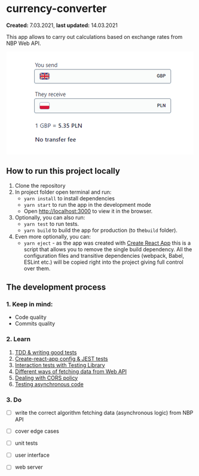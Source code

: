 # currency-converter

**Created:** 7.03.2021, **last updated:** 14.03.2021

This app allows to carry out calculations based on exchange rates from NBP Web API.

![/demo/demo.gif](/demo/demo.gif)

## How to run this project locally

1. Clone the repository
2. In project folder open terminal and run:
    - `yarn install` to install dependencies
    - `yarn start` to run the app in the development mode
    - Open [http://localhost:3000](http://localhost:3000) to view it in the browser.
3. Optionally, you can also run:
    - `yarn test` to run tests.
    - `yarn build` to build the app for production (to the`build` folder).
4. Even more optionally, you can:
    - `yarn eject` - as the app was created with [Create React App](https://github.com/facebook/create-react-app) this is a script that allows you to remove the single build dependency. All the configuration files and transitive dependencies (webpack, Babel, ESLint etc.) will be copied right into the project giving full control over them.

## The development process

### 1. Keep in mind:

- Code quality
- Commits quality

### 2. Learn

1. [TDD & writing good tests](https://github.com/gregwell/university-notes/blob/main/english/javascript/currency-converter/currency-converter.md#tdd--writing-good-tests)
2. [Create-react-app config & JEST tests](https://github.com/gregwell/university-notes/blob/main/english/javascript/currency-converter/currency-converter.md#create-react-app-config--jest-tests)
3. [Interaction tests with Testing Library](https://github.com/gregwell/university-notes/blob/main/english/javascript/currency-converter/currency-converter.md#interaction-tests-with-testing-library)
4. [Different ways of fetching data from Web API](https://github.com/gregwell/university-notes/blob/main/english/javascript/currency-converter/currency-converter.md#different-ways-of-fetching-data-from-web-api)
5. [Dealing with CORS policy](https://github.com/gregwell/university-notes/blob/main/english/javascript/currency-converter/currency-converter.md#dealing-with-cors-policy)
6. [Testing asynchronous code](https://github.com/gregwell/university-notes/blob/main/english/javascript/currency-converter/currency-converter.md#testing-asynchronous-code)

### 3. Do

- [ ]  write the correct algorithm fetching data (asynchronous logic) from NBP API
- [ ]  cover edge cases
- [ ]  unit tests
- [ ]  user interface
- [ ]  web server


